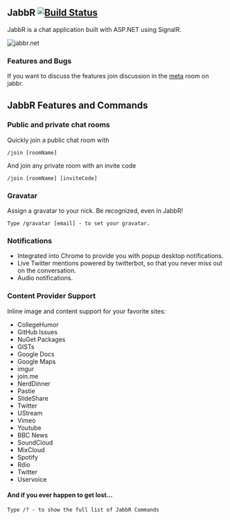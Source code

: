 ## JabbR [![Build Status](https://travis-ci.org/fuzeman/JabbR.png)](https://travis-ci.org/fuzeman/JabbR)
JabbR is a chat application built with ASP.NET using SignalR. 

![jabbr.net](https://jabbr.blob.core.windows.net/jabbr-uploads/Screen%20Shot%202013-04-01%20at%207.57.53%20PM_d6a3.png)

### Features and Bugs
If you want to discuss the features join discussion in the [meta](http://jabbr.net/#/rooms/meta) room on jabbr. 

## JabbR Features and Commands
    
### Public and private chat rooms
Quickly join a public chat room with

    /join [roomName]
    
And join any private room with an invite code

    /join [roomName] [inviteCode]
    
### Gravatar
Assign a gravatar to your nick. Be recognized, even in JabbR!

    Type /gravatar [email] - to set your gravatar.
    
### Notifications
* Integrated into Chrome to provide you with popup desktop notifications. 
* Live Twitter mentions powered by twitterbot, so that you never miss out on the conversation.
* Audio notifications.
    
### Content Provider Support
Inline image and content support for your favorite sites:

* CollegeHumor
* GitHub Issues
* NuGet Packages
* GISTs
* Google Docs
* Google Maps
* imgur
* join.me
* NerdDinner
* Pastie
* SlideShare
* Twitter
* UStream
* Vimeo
* Youtube
* BBC News
* SoundCloud
* MixCloud
* Spotify
* Rdio
* Twitter
* Uservoice

#### And if you ever happen to get lost...
    Type /? - to show the full list of JabbR Commands

